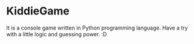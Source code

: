 # KiddieGame
It is a console game written in Python programming language.
Have a try with a little logic and guessing power. :D
